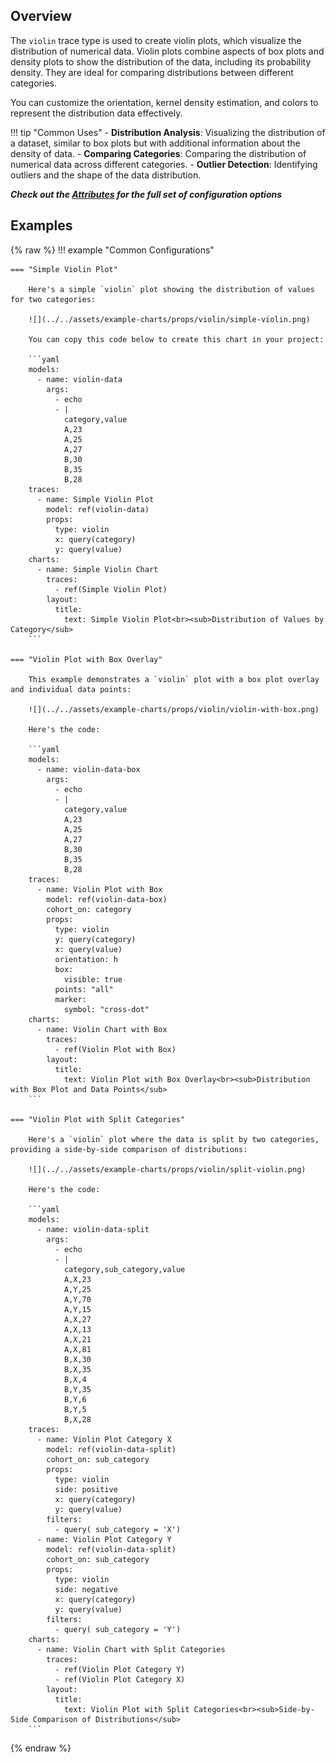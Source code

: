 ## Overview

The `violin` trace type is used to create violin plots, which visualize the distribution of numerical data. Violin plots combine aspects of box plots and density plots to show the distribution of the data, including its probability density. They are ideal for comparing distributions between different categories.

You can customize the orientation, kernel density estimation, and colors to represent the distribution data effectively.

!!! tip "Common Uses"
    - **Distribution Analysis**: Visualizing the distribution of a dataset, similar to box plots but with additional information about the density of data.
    - **Comparing Categories**: Comparing the distribution of numerical data across different categories.
    - **Outlier Detection**: Identifying outliers and the shape of the data distribution.

_**Check out the [Attributes](../configuration/Trace/Props/Violin/#attributes) for the full set of configuration options**_

## Examples

{% raw %}
!!! example "Common Configurations"

    === "Simple Violin Plot"

        Here's a simple `violin` plot showing the distribution of values for two categories:

        ![](../../assets/example-charts/props/violin/simple-violin.png)

        You can copy this code below to create this chart in your project:

        ```yaml
        models:
          - name: violin-data
            args:
              - echo
              - |
                category,value
                A,23
                A,25
                A,27
                B,30
                B,35
                B,28
        traces:
          - name: Simple Violin Plot
            model: ref(violin-data)
            props:
              type: violin
              x: query(category)
              y: query(value)
        charts:
          - name: Simple Violin Chart
            traces:
              - ref(Simple Violin Plot)
            layout:
              title:
                text: Simple Violin Plot<br><sub>Distribution of Values by Category</sub>
        ```

    === "Violin Plot with Box Overlay"

        This example demonstrates a `violin` plot with a box plot overlay and individual data points:

        ![](../../assets/example-charts/props/violin/violin-with-box.png)

        Here's the code:

        ```yaml
        models:
          - name: violin-data-box
            args:
              - echo
              - |
                category,value
                A,23
                A,25
                A,27
                B,30
                B,35
                B,28
        traces:
          - name: Violin Plot with Box
            model: ref(violin-data-box)
            cohort_on: category
            props:
              type: violin
              y: query(category)
              x: query(value)
              orientation: h
              box: 
                visible: true
              points: "all"
              marker:
                symbol: "cross-dot"
        charts:
          - name: Violin Chart with Box
            traces:
              - ref(Violin Plot with Box)
            layout:
              title:
                text: Violin Plot with Box Overlay<br><sub>Distribution with Box Plot and Data Points</sub>
        ```

    === "Violin Plot with Split Categories"

        Here's a `violin` plot where the data is split by two categories, providing a side-by-side comparison of distributions:

        ![](../../assets/example-charts/props/violin/split-violin.png)

        Here's the code:

        ```yaml
        models:
          - name: violin-data-split
            args:
              - echo
              - |
                category,sub_category,value
                A,X,23
                A,Y,25
                A,Y,70
                A,Y,15
                A,X,27
                A,X,13
                A,X,21
                A,X,81
                B,X,30
                B,X,35
                B,X,4
                B,Y,35
                B,Y,6
                B,Y,5
                B,X,28
        traces:
          - name: Violin Plot Category X
            model: ref(violin-data-split)
            cohort_on: sub_category
            props:
              type: violin
              side: positive
              x: query(category)
              y: query(value)
            filters: 
              - query( sub_category = 'X')
          - name: Violin Plot Category Y
            model: ref(violin-data-split)
            cohort_on: sub_category
            props:
              type: violin
              side: negative
              x: query(category)
              y: query(value)
            filters: 
              - query( sub_category = 'Y')
        charts:
          - name: Violin Chart with Split Categories
            traces:
              - ref(Violin Plot Category Y)
              - ref(Violin Plot Category X)
            layout:
              title:
                text: Violin Plot with Split Categories<br><sub>Side-by-Side Comparison of Distributions</sub>
        ```

{% endraw %}